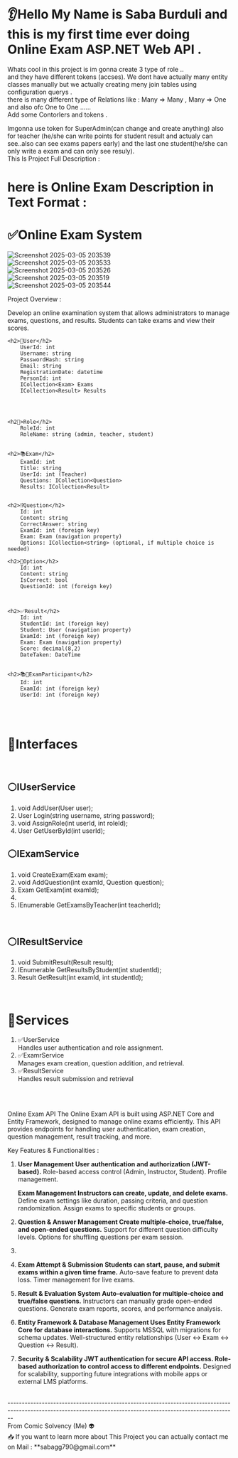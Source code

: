 <h1>👂Hello My Name is Saba Burduli and this is my first time ever doing Online Exam ASP.NET Web API .</h1>
Whats cool in this project is im gonna create 3 type of role ..<br>
and they have different tokens (accses). We dont have actually many entity classes manually but we actually creating meny join tables using configuration querys .<br>
there is many different type of Relations like : Many => Many , Many => One and also ofc One to One ......<br>
Add some Contorlers and tokens .<br>


Imgonna use token for SuperAdmin(can change and create anything) also for teacher (he/she can write points for student result and actualy can see..also can see exams papers early) and the last one student(he/she can only write a exam and can only see resuly).<br>
This Is Project Full Description :<br>


<main aling="center">
<h1 aling="center" style="color=🟨">here is Online Exam Description in Text Format : </h1>


 
<h1>✅Online Exam System</h1>




 
![Screenshot 2025-03-05 203539](https://github.com/user-attachments/assets/89e289be-2423-4290-89f0-321fef03d3c0)
<br>
![Screenshot 2025-03-05 203533](https://github.com/user-attachments/assets/b73acdbd-3937-421c-a37a-1a51819d5580)
<br>
![Screenshot 2025-03-05 203526](https://github.com/user-attachments/assets/a88c98cc-493b-4d5e-98c0-c1c3ac76fb11)
<br>
![Screenshot 2025-03-05 203519](https://github.com/user-attachments/assets/8e2f31b1-1b8e-42d0-839d-2eb6fcfece0f)
<br>
![Screenshot 2025-03-05 203544](https://github.com/user-attachments/assets/f8509629-f8b8-4dc1-9d61-089de9357bf0)


Project Overview :


Develop an online examination system that allows administrators to manage exams, questions, and results. Students can take exams and view their scores.


	<h2>🙋User</h2>
	 	UserId: int
		Username: string
		PasswordHash: string
		Email: string
		RegistrationDate: datetime
		PersonId: int
		ICollection<Exam> Exams 
		ICollection<Result> Results

  


	<h2👏>Role</h2>
		RoleId: int
		RoleName: string (admin, teacher, student)
		

	<h2>📚Exam</h2>
		ExamId: int
		Title: string
		UserId: int (Teacher)
		Questions: ICollection<Question>
		Results: ICollection<Result>


	<h2>⁉️Question</h2>
		Id: int
		Content: string
		CorrectAnswer: string
		ExamId: int (foreign key)
		Exam: Exam (navigation property)
		Options: ICollection<string> (optional, if multiple choice is needed)
  
  	<h2>💢Option</h2>
	 	Id: int
		Content: string
		IsCorrect: bool
		QuestionId: int (foreign key)


 
	<h2>✅Result</h2>
		Id: int
		StudentId: int (foreign key)
		Student: User (navigation property)
		ExamId: int (foreign key)
		Exam: Exam (navigation property)
		Score: decimal(8,2)
		DateTaken: DateTime


	<h2>📚🙋ExamParticipant</h2>
		Id: int
		ExamId: int (foreign key)
		UserId: int (foreign key)




<br>

<br>



<h1>💢Interfaces</h1>
<br>

<h2>⚪IUserService </h2>
<ol>

<li> void AddUser(User user);</li>

<li> User Login(string username, string password);</li>

<li> void AssignRole(int userId, int roleId);</li>

<li> User GetUserById(int userId);</li>

</ol>



<h2>⚪IExamService</h2>


<ol>

	
<li> void CreateExam(Exam exam);</li>


	
<li> void AddQuestion(int examId, Question question);</li>



<li> Exam GetExam(int examId);<li>


	
<li> IEnumerable<Exam> GetExamsByTeacher(int teacherId);</li>
		
</ol>		



<br>

<h2>⚪IResultService </h2>

<ol>
	
<li> void SubmitResult(Result result);</li>
	
<li> IEnumerable<Result> GetResultsByStudent(int studentId);</li>
	
<li> Result GetResult(int examId, int studentId);</li>

</ol>


<br>

<h1>💢Services</h1>

<ol>
 <li> ✅UserService</li>
	Handles user authentication and role assignment.

<li> ✅ExamrService</li>
	Manages exam creation, question addition, and retrieval.

<li> ✅ResultService</li>
	Handles result submission and retrieval
</ol>



<br>

</main>


<br>


Online Exam API The Online Exam API is built using ASP.NET Core and Entity Framework, designed to manage online exams efficiently. This API provides endpoints for handling user authentication, exam creation, question management, result tracking, and more.

 Key Features & Functionalities :
 

1. **User Management User authentication and authorization (JWT-based).** Role-based access control (Admin, Instructor, Student). Profile management.


   **Exam Management Instructors can create, update, and delete exams.** Define exam settings like duration, passing criteria, and question randomization. Assign exams to specific students or groups.

   

3. **Question & Answer Management Create multiple-choice, true/false, and open-ended questions.** Support for different question difficulty levels. Options for shuffling questions per exam session.
4. 

   
5. **Exam Attempt & Submission Students can start, pause, and submit exams within a given time frame.**  Auto-save feature to prevent data loss. Timer management for live exams.



6. **Result & Evaluation System Auto-evaluation for multiple-choice and true/false questions.** Instructors can manually grade open-ended questions. Generate exam reports, scores, and performance analysis.


7. **Entity Framework & Database Management Uses Entity Framework Core for database interactions.** Supports MSSQL with migrations for schema updates. Well-structured entity relationships (User ↔ Exam ↔ Question ↔ Result).


8. **Security & Scalability JWT authentication for secure API access. Role-based authorization to control access to different endpoints.** Designed for scalability, supporting future integrations with mobile apps or external LMS platforms.


<br>
--------------------------------------------------------------------------------------------------------------------------------------------------------------
   <br>
   From Comic Solvency (Me) 👽
    <br>
 📥  If you want to learn more about This Project you can actually contact me on Mail : **sabagg790@gmail.com**


